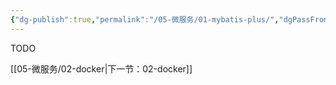```yaml
---
{"dg-publish":true,"permalink":"/05-微服务/01-mybatis-plus/","dgPassFrontmatter":true}
---
```




TODO


[[05-微服务/02-docker\|下一节：02-docker]]